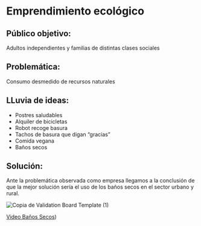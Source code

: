 # Emprendimiento ecológico
## Público objetivo: 
Adultos independientes y familias de distintas clases sociales

## Problemática: 
Consumo desmedido de recursos naturales

## LLuvia de ideas: 
- Postres saludables 
- Alquiler de bicicletas 
- Robot recoge basura
- Tachos de basura que digan “gracias”
- Comida vegana 
- Baños secos

## Solución: 
Ante la problemática observada como empresa llegamos a la conclusión de que la mejor solución sería el uso de los baños secos en el sector urbano y rural.

![Copia de Validation Board Template (1)](https://user-images.githubusercontent.com/94004537/152567969-cfba5111-6910-4720-86fd-5c965702e566.png)


[Video Baños Secos](https://pip.pypa.io/en/stable/))
